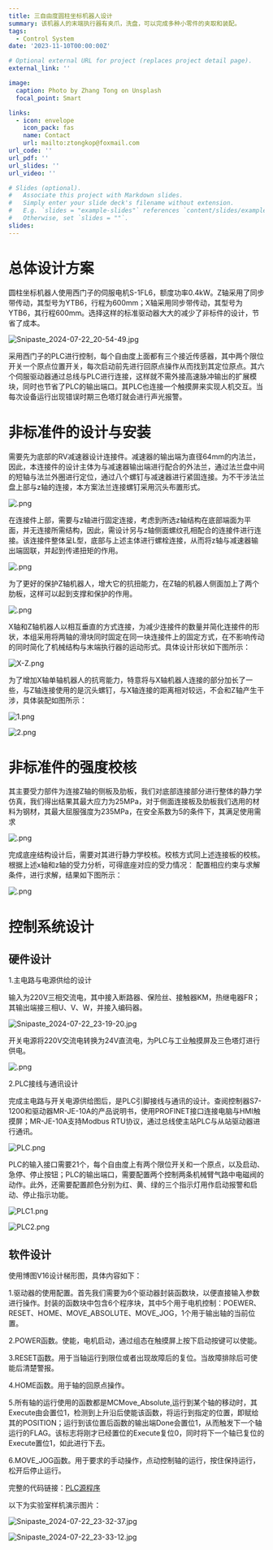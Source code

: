 ```yaml
---
title: 三自由度圆柱坐标机器人设计
summary: 该机器人的末端执行器有夹爪，洗盘，可以完成多种小零件的夹取和装配。
tags:
  - Control System
date: '2023-11-10T00:00:00Z'

# Optional external URL for project (replaces project detail page).
external_link: ''

image:
  caption: Photo by Zhang Tong on Unsplash
  focal_point: Smart

links:
  - icon: envelope
    icon_pack: fas
    name: Contact
    url: mailto:ztongkop@foxmail.com
url_code: ''
url_pdf: ''
url_slides: ''
url_video: ''

# Slides (optional).
#   Associate this project with Markdown slides.
#   Simply enter your slide deck's filename without extension.
#   E.g. `slides = "example-slides"` references `content/slides/example-slides.md`.
#   Otherwise, set `slides = ""`.
slides: 
---
```


总体设计方案
=
圆柱坐标机器人使用西门子的伺服电机S-1FL6，额度功率0.4kW。Z轴采用了同步带传动，其型号为YTB6，行程为600mm；X轴采用同步带传动，其型号为YTB6，其行程600mm。选择这样的标准驱动器大大的减少了非标件的设计，节省了成本。

![Snipaste_2024-07-22_20-54-49.jpg](https://s2.loli.net/2024/07/22/b3CMXyadcshDUlr.jpg)

采用西门子的PLC进行控制，每个自由度上面都有三个接近传感器，其中两个限位开关一个原点位置开关，每次启动前先进行回原点操作从而找到其定位原点。其六个伺服驱动器通过总线与PLC进行连接，这样就不需外接高速脉冲输出的扩展模块，同时也节省了PLC的输出端口。其PLC也连接一个触摸屏来实现人机交互。当每次设备运行出现错误时期三色塔灯就会进行声光报警。

非标准件的设计与安装
=
需要先为底部的RV减速器设计连接件。减速器的输出端为直径64mm的内法兰，因此，本连接件的设计主体为与减速器输出端进行配合的外法兰，通过法兰盘中间的短轴与法兰外圈进行定位，通过八个螺钉与减速器进行紧固连接。为不干涉法兰盘上部与z轴的连接，本方案法兰连接螺钉采用沉头布置形式。

![.png](https://s2.loli.net/2024/07/22/8b5NB6xjyP9mgpk.png)

在连接件上部，需要与z轴进行固定连接，考虑到所选z轴结构在底部端面为平面，并无连接所需结构，因此，需设计另与z轴侧面螺纹孔相配合的连接件进行连接。该连接件整体呈L型，底部与上述主体进行螺栓连接，从而将z轴与减速器输出端固联，并起到传递扭矩的作用。

![.png](https://s2.loli.net/2024/07/22/ygC3mdoz1kKva2n.png)

为了更好的保护Z轴机器人，增大它的抗扭能力，在Z轴的机器人侧面加上了两个肋板，这样可以起到支撑和保护的作用。

![.png](https://s2.loli.net/2024/07/22/9otcaHq2kxry7NS.png)

X轴和Z轴机器人以相互垂直的方式连接，为减少连接件的数量并简化连接件的形状，本组采用将两轴的滑块同时固定在同一块连接件上的固定方式，在不影响传动的同时简化了机械结构与末端执行器的运动形式。具体设计形状如下图所示：

![X-Z.png](https://s2.loli.net/2024/07/22/78LOlUCpX4agrNG.png)

为了增加X轴单轴机器人的抗弯能力，特意将与X轴机器人连接的部分加长了一些，与Z轴连接使用的是沉头螺钉，与X轴连接的距离相对较远，不会和Z轴产生干涉，具体装配如图所示：

![1.png](https://s2.loli.net/2024/07/22/KhArfFtTcbJIONq.png)

![2.png](https://s2.loli.net/2024/07/22/7MKJ1YnwmSLlgvQ.png)


非标准件的强度校核
=
其主要受力部件为连接Z轴的侧板及肋板，我们对底部连接部分进行整体的静力学仿真，我们得出结果其最大应力为25MPa，对于侧面连接板及肋板我们选用的材料为钢材，其最大屈服强度为235MPa，在安全系数为5的条件下，其满足使用需求

![.png](https://s2.loli.net/2024/07/22/XWF2fgqCd4aBe7p.png)

完成底座结构设计后，需要对其进行静力学校核。校核方式同上述连接板的校核。根据上述x轴和z轴的受力分析，可得底座对应的受力情况：
配置相应约束与求解条件，进行求解，结果如下图所示：

![.png](https://s2.loli.net/2024/07/22/jQZ9MAXWPfDtiG8.png)


控制系统设计
=
硬件设计
-

1.主电路与电源供给的设计

输入为220V三相交流电，其中接入断路器、保险丝、接触器KM，热继电器FR；其输出端接三相U、V、W，并接入编码器。

![Snipaste_2024-07-22_23-19-20.jpg](https://s2.loli.net/2024/07/22/YoHfwxMytSDR2g5.jpg)

开关电源将220V交流电转换为24V直流电，为PLC与工业触摸屏及三色塔灯进行供电。

![.png](https://s2.loli.net/2024/07/22/Y6jSBzguGvPeNyU.png)

2.PLC接线与通讯设计

完成主电路与开关电源供给图后，是PLC引脚接线与通讯的设计。查阅控制器S7-1200和驱动器MR-JE-10A的产品说明书，使用PROFINET接口连接电脑与HMI触摸屏；MR-JE-10A支持Modbus RTU协议，通过总线使主站PLC与从站驱动器进行通讯。

![PLC.png](https://s2.loli.net/2024/07/22/vUiFSwQNyKRlWMI.png)

PLC的输入接口需要21个，每个自由度上有两个限位开关和一个原点，以及启动、急停、停止按钮；PLC的输出端口，需要配置两个控制两条机械臂气路中电磁阀的动作。此外，还需要配置颜色分别为红、黄、绿的三个指示灯用作启动报警和启动、停止指示功能。

![PLC1.png](https://s2.loli.net/2024/07/22/JM4w5asAxT2PXln.png)

![PLC2.png](https://s2.loli.net/2024/07/22/MG5z9cIubClPRtA.png)

软件设计
-
使用博图V16设计梯形图，具体内容如下：

1.驱动器的使用配置。首先我们需要为6个驱动器封装函数块，以便直接输入参数进行操作。封装的函数块中包含6个程序块，其中5个用于电机控制：POEWER、RESET、HOME、MOVE_ABSOLUTE、MOVE_JOG，1个用于输出轴的当前位置。

2.POWER函数。使能，电机启动，通过组态在触摸屏上按下启动按键可以使能。

3.RESET函数。用于当轴运行到限位或者出现故障后的复位。当故障排除后可使能后清楚警报。

4.HOME函数。用于轴的回原点操作。

5.所有轴的运行使用的函数都是MCMove_Absolute,运行到某个轴的移动时，其Execute由会置位1，检测到上升沿后使能该函数，将运行到指定的位置，即赋给其的POSITION；运行到该位置后函数的输出端Done会置位1，从而触发下一个轴运行的FLAG。该标志将刚才已经置位的Execute复位0，同时将下一个轴已复位的Execute置位1，如此进行下去。

6.MOVE_JOG函数。用于要求的手动操作，点动控制轴的运行，按住保持运行，松开后停止运行。

完整的代码链接：<a href="https://raw.githubusercontent.com/ztongkop/resume/b239aba9bce145d0ca11ecd4117767b2e272afca/PLC_Program.pdf"  download="PLC_Program.pdf">PLC源程序</a>

以下为实验室样机演示图片：

![Snipaste_2024-07-22_23-32-37.jpg](https://s2.loli.net/2024/07/22/nPeubowMLQOWRxN.jpg "夹爪夹取物体完成装配")

![Snipaste_2024-07-22_23-33-12.jpg](https://s2.loli.net/2024/07/22/FWJCYSTAehjBcvb.jpg "HMI界面")
